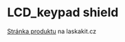 # LCD_keypad shield

[Stránka produktu](https://www.laskakit.cz/arduino-1602-lcd-klavesnice-shield/) na laskakit.cz
